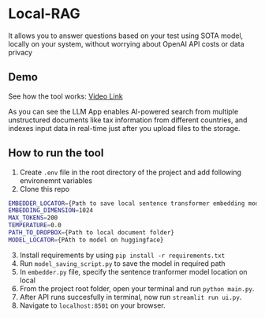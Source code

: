 # Local-RAG

It allows you to answer questions based on your test using SOTA model, locally on your system, without worrying about OpenAI API costs or data privacy

## Demo

See how the tool works:
[Video Link](https://drive.google.com/file/d/1LQlQ1oKDfjQB6L3Xb--LqKIw9DBHvtwa/view?usp=sharing)

As you can see the LLM App enables AI-powered search from multiple unstructured documents like tax information from different countries, and indexes input data in real-time just after you upload files to the storage.

## How to run the tool

1. Create `.env` file in the root directory of the project and add following environemnt variables
2. Clone this repo 

```bash
EMBEDDER_LOCATOR={Path to save local sentence transformer embedding model}
EMBEDDING_DIMENSION=1024
MAX_TOKENS=200
TEMPERATURE=0.0
PATH_TO_DROPBOX={Path to local document folder}
MODEL_LOCATOR={PAth to model on huggingface}

```
3. Install requirements by using `pip install -r requirements.txt`
4. Run `model_saving_script.py` to save the model in required path
4. In `embedder.py` file, specify the sentence tranformer model location on local 
4. From the project root folder, open your terminal and run `python main.py`.
5. After API runs succesfully in terminal, now run `streamlit run ui.py`.
6. Navigate to `localhost:8501` on your browser.